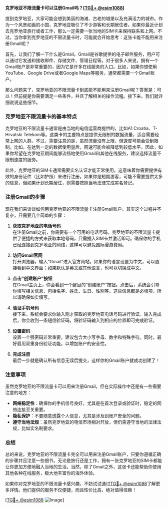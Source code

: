 **克罗地亚不限流量卡可以注册Gmail吗？[[TG💪+ @esim1088](https://t.me/s/esim1088)]**

提到克罗地亚，大家可能会想到美丽的海滩、古老的城堡以及充满活力的城市。作为一个风景如画的小国，克罗地亚吸引了不少游客和长期居住者。如果你最近计划去克罗地亚旅行或者工作，那么一定需要一张当地的SIM卡来保持联系和上网。不过，当你拿到克罗地亚的不限流量卡时，可能就会开始思考：这张卡能不能用来注册Gmail呢？

首先，让我们了解一下什么是Gmail。Gmail是谷歌提供的电子邮件服务，用户可以通过它发送和接收邮件、存储文件、管理日程等。对于很多人来说，拥有一个Gmail账户是非常重要的，因为它是许多在线服务的入口。比如，如果你想使用YouTube、Google Drive或者Google Maps等服务，通常都需要一个Gmail账户。

那么问题来了，克罗地亚的不限流量卡到底能不能用来注册Gmail呢？答案是：可以！但前提是你需要满足一些条件，并且了解相关的操作流程。接下来，我们就详细说说这些细节。

### 克罗地亚不限流量卡的基本特点

克罗地亚的不限流量卡通常是由当地的电信运营商提供的，比如A1 Croatia、T-Hrvatski Telekom等。这类卡的主要特点是提供无限制的数据流量，适合需要经常上网的人群。不过，需要注意的是，虽然流量没有上限，但速度可能会受到限制。比如，在达到一定的数据使用量后，网速可能会被降低到较低水平。因此，如果你希望在克罗地亚期间能够流畅地使用Gmail和其他在线服务，建议选择流量不限制速度的服务。

此外，克罗地亚的SIM卡通常需要实名认证才能正常使用。这意味着你需要提供有效的身份证件（比如护照）来进行注册。如果你是短期游客，可能不需要提供太多的信息，但如果计划长期居住，则需要按照当地法律完成实名登记。

### 注册Gmail的步骤

现在我们来谈谈如何用克罗地亚的不限流量卡注册Gmail账户。其实这个过程并不复杂，只需要几个简单的步骤：

1. **获取克罗地亚的电话号码**  
   在注册Gmail之前，你需要有一个可用的电话号码。克罗地亚的不限流量卡提供了便捷的方式来获取本地号码，只需插入SIM卡并激活即可。确保你的手机已经连接到克罗地亚的网络，这样可以避免国际漫游费用。

2. **访问Gmail官网**  
   打开浏览器，输入“Gmail”进入官方网站。如果你的语言设置为中文，可以直接看到中文界面；如果默认是英文或其他语言，也可以切换成中文。

3. **点击“创建账户”按钮**  
   在Gmail主页上，你会看到一个醒目的“创建账户”按钮。点击后，系统会引导你填写相关信息，包括名字、姓氏、生日、性别等。这些信息都是必填项，所以请确保如实填写。

4. **验证手机号码**  
   接下来，系统会要求你输入刚才获取的克罗地亚电话号码进行验证。输入完成后，你会收到一条短信验证码，将验证码输入到相应的位置即可完成验证。

5. **设置密码**  
   设置一个强密码非常重要，建议包含大小写字母、数字和特殊字符。同时，最好启用双重身份验证功能，以增加账户的安全性。

6. **完成注册**  
   最后一步就是确认所有信息无误后提交，这样你的Gmail账户就成功创建了！

### 注意事项

虽然克罗地亚的不限流量卡可以用来注册Gmail，但在实际操作中还是有一些需要注意的地方：

- **网络稳定性**：确保你的手机信号良好，尤其是在首次登录或验证时，稳定的网络连接至关重要。
- **隐私保护**：不要随意透露个人信息，尤其是涉及到账户安全的问题。
- **遵守当地法规**：虽然克罗地亚的电信市场相对开放，但仍需遵守当地的法律法规，比如实名制要求。

### 总结

总的来说，克罗地亚的不限流量卡完全可以用来注册Gmail账户，只要你遵循正确的步骤并且注意一些细节。无论是旅行还是工作，拥有一张克罗地亚的SIM卡都能让你更加方便地融入当地的生活。当然，除了Gmail之外，这张卡还能帮助你使用其他各种在线服务，极大地丰富你的海外体验。

如果你对克罗地亚的不限流量卡感兴趣，不妨试试通过[TG💪+ @esim1088](https://t.me/s/esim1088)了解更多详情。他们提供的服务不仅便捷，而且性价比高，绝对值得信赖！

[[TG💪+ @esim1088](https://t.me/s/esim1088) ![Image](https://i.postimg.cc/4NQfJmqS/Snipaste-2025-05-13-00-14-12.png)]